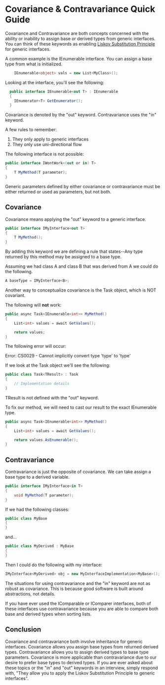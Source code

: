 # Covariance & Contravariance Quick Guide

Covariance and Contravariance are both concepts concerned with the ability or inability to assign base or derived types from generic interfaces. You can think of these keywords as enabling [Liskov Substitution Principle](https://en.wikipedia.org/wiki/Liskov_substitution_principle) for generic interfaces.

A common example is the IEnumerable interface. You can assign a base type from what is initialized.

```csharp
    IEnumerable<object> vals = new List<MyClass>();
```

Looking at the interface, you'll see the following:

```csharp
  public interface IEnumerable<out T> : IEnumerable
  {
    IEnumerator<T> GetEnumerator();
  }
```

Covariance is denoted by the "out" keyword. Contravariance uses the "in" keyword.

A few rules to remember:

1) They only apply to generic interfaces
2) They only use uni-directional flow

The following interface is not possible:

```csharp
public interface IWontWork<(out or in) T>
{
    T MyMethod(T parameter);
}
```

Generic parameters defined by either covariance or contravariance must be either returned or used as parameters, but not both.

## Covariance

Covariance means applying the "out" keyword to a generic interface.

```csharp
public interface IMyInterface<out T>
{
    T MyMethod();
}
```

By adding this keyword we are defining a rule that states--Any type returned by this method may be assigned to a base type.

Assuming we had class A and class B that was derived from A we could do the following.

```csharp
A baseType = IMyInterface<B>;
```

Another way to conceptualize covariance is the Task object, which is NOT covariant.

The following will **not** work:

```csharp
public async Task<IEnumerable<int>> MyMethod()
{
    List<int> values = await GetValues();

    return values;
}
```

The following error will occur:

Error: CS0029 - Cannot implicitly convert type 'type' to 'type'

If we look at the Task object we'll see the following:

```csharp
public class Task<TResult> : Task
{
    // Implementation details
}
```

TResult is not defined with the "out" keyword.

To fix our method, we will need to cast our result to the exact IEnumerable type.

```csharp
public async Task<IEnumerable<int>> MyMethod()
{
    List<int> values = await GetValues();

    return values.AsEnumerable();
}
```

## Contravariance

Contravariance is just the opposite of covariance. We can take assign a base type to a derived variable.

```csharp
public interface IMyInterface<in T>
{
    void MyMethod(T parameter);
}
```

If we had the following classes:

```csharp
public class MyBase
{
}
```

and...

```csharp
public class MyDerived : MyBase
{
}
```

Then I could do the following with my interface:

```csharp
IMyInterface<MyDerived> obj = new MyInterfaceImplementation<MyBase>();
```

The situations for using contravariance and the "in" keyword are not as robust as covariance. This is because good software is built around abstractions, not details.

If you have ever used the IComparable or IComparer interfaces, both of these interfaces use contravariance because you are able to compare both base and derived types when sorting lists.

## Conclusion

Covariance and contravariance both involve inheritance for generic interfaces. Covariance allows you assign base types from returned derived types. Contravariance allows you to assign derived types to base type parameters. Covariance is more applicable than contravariance due to our desire to prefer base types to derived types. If you are ever asked about these topics or the "in" and "out" keywords in an interview, simply respond with, "They allow you to apply the Liskov Substitution Principle to generic interfaces".
